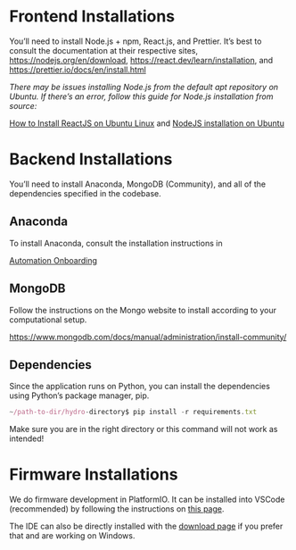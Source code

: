 # Frontend Installations

You’ll need to install Node.js + npm, React.js, and Prettier. It’s best to consult the documentation at their respective sites, https://nodejs.org/en/download, https://react.dev/learn/installation, and https://prettier.io/docs/en/install.html

_There may be issues installing Node.js from the default apt repository on Ubuntu. If there’s an error, follow this guide for Node.js installation from source:_

[How to Install ReactJS on Ubuntu Linux](https://www.linuxcapable.com/how-to-install-reactjs-on-ubuntu-linux/#Install-Nodejs-on-Ubuntu-2204-or-2004-For-Reactjs) and [NodeJS installation on Ubuntu](https://github.com/nodesource/distributions#installation-instructions)

# Backend Installations

You’ll need to install Anaconda, MongoDB (Community), and all of the dependencies specified in the codebase.

## Anaconda

To install Anaconda, consult the installation instructions in

[Automation Onboarding](https://www.notion.so/Automation-Onboarding-4fe446b52e134d0faac2126e72a949bc?pvs=21)

## MongoDB

Follow the instructions on the Mongo website to install according to your computational setup.

https://www.mongodb.com/docs/manual/administration/install-community/

## Dependencies

Since the application runs on Python, you can install the dependencies using Python’s package manager, pip.

```jsx
~/path-to-dir/hydro-directory$ pip install -r requirements.txt
```

Make sure you are in the right directory or this command will not work as intended!

# Firmware Installations

We do firmware development in PlatformIO. It can be installed into VSCode (recommended) by following the instructions on [this page](https://docs.platformio.org/en/latest/integration/ide/vscode.html#installation).

The IDE can also be directly installed with the [download page](https://platformio.org/install) if you prefer that and are working on Windows.
